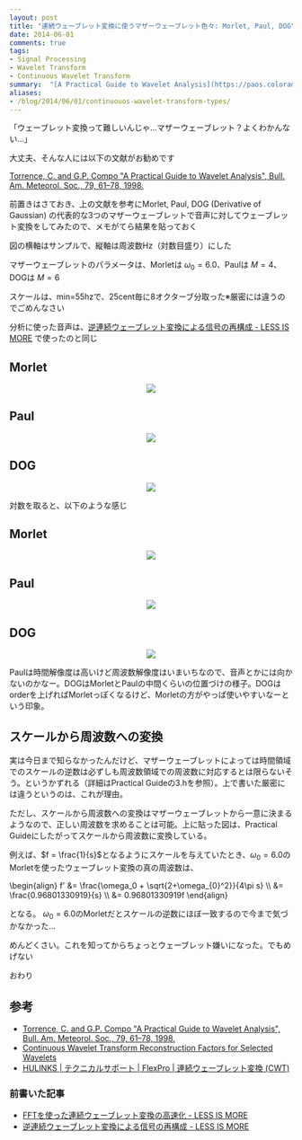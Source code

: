 ```yaml
---
layout: post
title: "連続ウェーブレット変換に使うマザーウェーブレット色々: Morlet, Paul, DOG"
date: 2014-06-01
comments: true
tags:
- Signal Processing
- Wavelet Transform
- Continuous Wavelet Transform
summary:  "[A Practical Guide to Wavelet Analysis](https://paos.colorado.edu/research/wavelets/bams_79_01_0061.pdf)"
aliases:
- /blog/2014/06/01/continuouos-wavelet-transform-types/
---
```


「ウェーブレット変換って難しいんじゃ…マザーウェーブレット？よくわかんない…」

大丈夫、そんな人には以下の文献がお勧めです

 [Torrence, C. and G.P. Compo "A Practical Guide to Wavelet Analysis", Bull. Am. Meteorol. Soc., 79, 61–78, 1998.](https://paos.colorado.edu/research/wavelets/bams_79_01_0061.pdf)

前置きはさておき、上の文献を参考にMorlet, Paul, DOG (Derivative of Gaussian) の代表的な3つのマザーウェーブレットで音声に対してウェーブレット変換をしてみたので、メモがてら結果を貼っておく

図の横軸はサンプルで、縦軸は周波数Hz（対数目盛り）にした

マザーウェーブレットのパラメータは、Morletは $\omega_{0} = 6.0$、Paulは $M = 4$、DOGは $M = 6$

スケールは、min=55hzで、25cent毎に8オクターブ分取った※厳密には違うのでごめんなさい

分析に使った音声は、[逆連続ウェーブレット変換による信号の再構成 - LESS IS MORE](http://r9y9.github.io/blog/2013/10/21/signal-reconstruction-using-invere-cwt/) で使ったのと同じ

## Morlet

<div align="center"><img src="/images/morlet_6.png "Morlet Wavelet spectrogram"" class="image"></div>

## Paul

<div align="center"><img src="/images/paul_4.png "Paul Wavelet spectrogram"" class="image"></div>

## DOG

<div align="center"><img src="/images/dog_6.png "DOG Wavelet spectrogram"" class="image"></div>

対数を取ると、以下のような感じ

## Morlet

<div align="center"><img src="/images/morlet_6_log.png "Morlet Wavelet log spectrogram"" class="image"></div>

## Paul

<div align="center"><img src="/images/paul_4_log.png "Paul Wavelet log spectrogram"" class="image"></div>


## DOG

<div align="center"><img src="/images/dog_6_log.png "DOG Wavelet log spectrogram"" class="image"></div>

Paulは時間解像度は高いけど周波数解像度はいまいちなので、音声とかには向かないのかなー。DOGはMorletとPaulの中間くらいの位置づけの様子。DOGはorderを上げればMorletっぽくなるけど、Morletの方がやっぱ使いやすいなーという印象。

## スケールから周波数への変換

実は今日まで知らなかったんだけど、マザーウェーブレットによっては時間領域でのスケールの逆数は必ずしも周波数領域での周波数に対応するとは限らないそう。というかずれる（詳細はPractical Guideの3.hを参照）。上で書いた厳密には違うというのは、これが理由。

ただし、スケールから周波数への変換はマザーウェーブレットから一意に決まるようなので、正しい周波数を求めることは可能。上に貼った図は、Practical Guideにしたがってスケールから周波数に変換している。

例えば、$f = \frac{1}{s}$となるようにスケールを与えていたとき、$\omega_0 = 6.0$のMorletを使ったウェーブレット変換の真の周波数は、

<div>
\begin{align}
f' &= \frac{\omega_0 + \sqrt{2+\omega_{0}^2}}{4\pi s} \\
&= \frac{0.96801330919}{s} \\
&= 0.96801330919f
\end{align}
</div>

となる。
$\omega_0 = 6.0$のMorletだとスケールの逆数にほぼ一致するので今まで気づかなかった…

めんどくさい。これを知ってからちょっとウェーブレット嫌いになった。でもめげない

おわり

## 参考

- [Torrence, C. and G.P. Compo "A Practical Guide to Wavelet Analysis", Bull. Am. Meteorol. Soc., 79, 61–78, 1998.](http://paos.colorado.edu/research/wavelets/bams_79_01_0061.pdf)
- [Continuous Wavelet Transform Reconstruction Factors for Selected Wavelets](http://www.mark-bishop.net/signals/CWTReconstructionFactors.pdf)
- [HULINKS | テクニカルサポート | FlexPro | 連続ウェーブレット変換 (CWT)](http://www.hulinks.co.jp/support/flexpro/v7/dataanalysis_cwt.html)

### 前書いた記事

- [FFTを使った連続ウェーブレット変換の高速化 - LESS IS MORE](http://r9y9.github.io/blog/2013/10/20/continuous-wavelet-tranform/)
- [逆連続ウェーブレット変換による信号の再構成 - LESS IS MORE](http://r9y9.github.io/blog/2013/10/21/signal-reconstruction-using-invere-cwt/)
